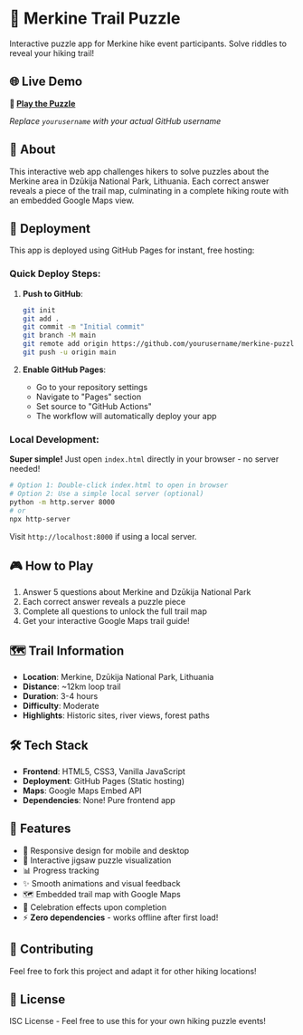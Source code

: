 # 🥾 Merkine Trail Puzzle

Interactive puzzle app for Merkine hike event participants. Solve riddles to reveal your hiking trail!

## 🌐 Live Demo

**🚀 [Play the Puzzle](https://yourusername.github.io/merkine-puzzle)**

*Replace `yourusername` with your actual GitHub username*

## 🎯 About

This interactive web app challenges hikers to solve puzzles about the Merkine area in Dzūkija National Park, Lithuania. Each correct answer reveals a piece of the trail map, culminating in a complete hiking route with an embedded Google Maps view.

## 🚀 Deployment

This app is deployed using GitHub Pages for instant, free hosting:

### Quick Deploy Steps:

1. **Push to GitHub**: 
   ```bash
   git init
   git add .
   git commit -m "Initial commit"
   git branch -M main
   git remote add origin https://github.com/yourusername/merkine-puzzle.git
   git push -u origin main
   ```

2. **Enable GitHub Pages**:
   - Go to your repository settings
   - Navigate to "Pages" section
   - Set source to "GitHub Actions"
   - The workflow will automatically deploy your app

### Local Development:

**Super simple!** Just open `index.html` directly in your browser - no server needed!

```bash
# Option 1: Double-click index.html to open in browser
# Option 2: Use a simple local server (optional)
python -m http.server 8000
# or
npx http-server
```

Visit `http://localhost:8000` if using a local server.

## 🎮 How to Play

1. Answer 5 questions about Merkine and Dzūkija National Park
2. Each correct answer reveals a puzzle piece
3. Complete all questions to unlock the full trail map
4. Get your interactive Google Maps trail guide!

## 🗺️ Trail Information

- **Location**: Merkine, Dzūkija National Park, Lithuania
- **Distance**: ~12km loop trail
- **Duration**: 3-4 hours
- **Difficulty**: Moderate
- **Highlights**: Historic sites, river views, forest paths

## 🛠️ Tech Stack

- **Frontend**: HTML5, CSS3, Vanilla JavaScript
- **Deployment**: GitHub Pages (Static hosting)
- **Maps**: Google Maps Embed API
- **Dependencies**: None! Pure frontend app

## 📱 Features

- 📱 Responsive design for mobile and desktop
- 🧩 Interactive jigsaw puzzle visualization  
- 📊 Progress tracking
- ✨ Smooth animations and visual feedback
- 🗺️ Embedded trail map with Google Maps
- 🎉 Celebration effects upon completion
- ⚡ **Zero dependencies** - works offline after first load!

## 🤝 Contributing

Feel free to fork this project and adapt it for other hiking locations!

## 📄 License

ISC License - Feel free to use this for your own hiking puzzle events! 